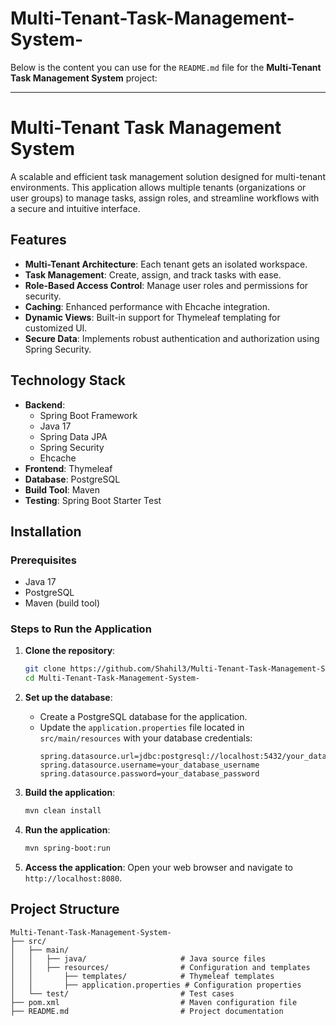 # Multi-Tenant-Task-Management-System-

Below is the content you can use for the `README.md` file for the **Multi-Tenant Task Management System** project:

---

# Multi-Tenant Task Management System

A scalable and efficient task management solution designed for multi-tenant environments. This application allows multiple tenants (organizations or user groups) to manage tasks, assign roles, and streamline workflows with a secure and intuitive interface.

## Features

- **Multi-Tenant Architecture**: Each tenant gets an isolated workspace.
- **Task Management**: Create, assign, and track tasks with ease.
- **Role-Based Access Control**: Manage user roles and permissions for security.
- **Caching**: Enhanced performance with Ehcache integration.
- **Dynamic Views**: Built-in support for Thymeleaf templating for customized UI.
- **Secure Data**: Implements robust authentication and authorization using Spring Security.

## Technology Stack

- **Backend**: 
  - Spring Boot Framework
  - Java 17
  - Spring Data JPA
  - Spring Security
  - Ehcache
- **Frontend**: Thymeleaf
- **Database**: PostgreSQL
- **Build Tool**: Maven
- **Testing**: Spring Boot Starter Test

## Installation

### Prerequisites

- Java 17
- PostgreSQL
- Maven (build tool)

### Steps to Run the Application

1. **Clone the repository**:
   ```bash
   git clone https://github.com/Shahil3/Multi-Tenant-Task-Management-System-.git
   cd Multi-Tenant-Task-Management-System-
   ```

2. **Set up the database**:
   - Create a PostgreSQL database for the application.
   - Update the `application.properties` file located in `src/main/resources` with your database credentials:
     ```properties
     spring.datasource.url=jdbc:postgresql://localhost:5432/your_database_name
     spring.datasource.username=your_database_username
     spring.datasource.password=your_database_password
     ```

3. **Build the application**:
   ```bash
   mvn clean install
   ```

4. **Run the application**:
   ```bash
   mvn spring-boot:run
   ```

5. **Access the application**:
   Open your web browser and navigate to `http://localhost:8080`.

## Project Structure

```plaintext
Multi-Tenant-Task-Management-System-
├── src/
│   ├── main/
│   │   ├── java/                     # Java source files
│   │   ├── resources/                # Configuration and templates
│   │       ├── templates/            # Thymeleaf templates
│   │       ├── application.properties # Configuration properties
│   └── test/                         # Test cases
├── pom.xml                           # Maven configuration file
├── README.md                         # Project documentation
```

